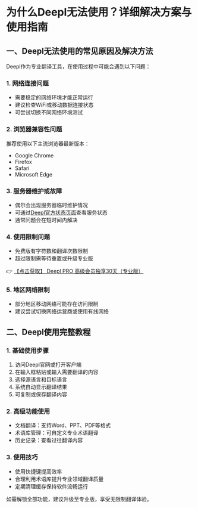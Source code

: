 # 为什么Deepl无法使用？详细解决方案与使用指南

## 一、Deepl无法使用的常见原因及解决方法

Deepl作为专业翻译工具，在使用过程中可能会遇到以下问题：

### 1. 网络连接问题
- 需要稳定的网络环境才能正常运行
- 建议检查WiFi或移动数据连接状态
- 可尝试切换不同网络环境测试

### 2. 浏览器兼容性问题
推荐使用以下主流浏览器最新版本：
- Google Chrome
- Firefox
- Safari
- Microsoft Edge

### 3. 服务器维护或故障
- 偶尔会出现服务器临时维护情况
- 可通过[Deepl官方状态页面](https://bit.ly/DEepl)查看服务状态
- 通常问题会在短时间内解决

### 4. 使用限制问题
- 免费版有字符数和翻译次数限制
- 超过限制需等待重置或升级专业版

👉 [【点击获取】 Deepl PRO 高级会员独享30天（专业版） ](https://bit.ly/DEepl)

### 5. 地区网络限制
- 部分地区移动网络可能存在访问限制
- 建议尝试切换网络运营商或使用有线网络

## 二、Deepl使用完整教程

### 1. 基础使用步骤
1. 访问Deepl官网或打开客户端
2. 在输入框粘贴或输入需要翻译的内容
3. 选择源语言和目标语言
4. 系统自动显示翻译结果
5. 可复制或保存翻译内容

### 2. 高级功能使用
- 文档翻译：支持Word、PPT、PDF等格式
- 术语库管理：可自定义专业术语翻译
- 历史记录：查看过往翻译内容

### 3. 使用技巧
- 使用快捷键提高效率
- 合理利用术语库提升专业领域翻译质量
- 定期清理缓存保持软件流畅运行

如需解锁全部功能，建议升级至专业版，享受无限制翻译体验。